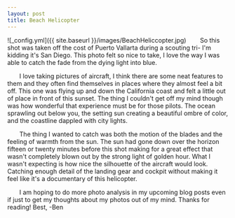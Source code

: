 ```yaml
---
layout: post
title: Beach Helicopter
---
```


![_config.yml]({{ site.baseurl }}/images/BeachHeliccopter.jpg)
&nbsp;&nbsp;&nbsp;&nbsp;&nbsp;&nbsp;  So this shot was taken off the cost of Puerto Vallarta during a scouting tri- I'm kidding it's San Diego. This photo felt so nice to take, I love the way I was able to catch the fade from the dying light into blue. 

&nbsp;&nbsp;&nbsp;&nbsp;&nbsp;&nbsp; I love taking pictures of aircraft, I think there are some neat features to them and they often find themselves in places where they almost feel a bit off. This one was flying up and down the California coast and felt a little out of place in front of this sunset. The thing I couldn't get off my mind though was how wonderful that experience must be for those pilots. The ocean sprawling out below you, the setting sun creating a beautiful ombre of color, and the coastline dappled with city lights.

&nbsp;&nbsp;&nbsp;&nbsp;&nbsp;&nbsp; The thing I wanted to catch was both the motion of the blades and the feeling of warmth from the sun. The sun had gone down over the horizon fifteen or twenty minutes before this shot making for a great effect that wasn't completely blown out by the strong light of golden hour. What I wasn't expecting is how nice the silhouette of the aircraft would look. Catching enough detail of the landing gear and cockpit without making it feel like it's a documentary of this helicopter. 

&nbsp;&nbsp;&nbsp;&nbsp;&nbsp;&nbsp; I am hoping to do more photo analysis in my upcoming blog posts even if just to get my thoughts about my photos out of my mind. Thanks for reading!
Best,
-Ben






 